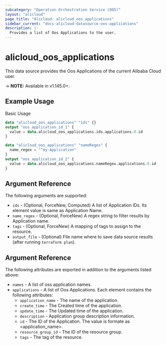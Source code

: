 ```yaml
---
subcategory: "Operation Orchestration Service (OOS)"
layout: "alicloud"
page_title: "Alicloud: alicloud_oos_applications"
sidebar_current: "docs-alicloud-datasource-oos-applications"
description: |-
  Provides a list of Oos Applications to the user.
---
```


# alicloud\_oos\_applications

This data source provides the Oos Applications of the current Alibaba Cloud user.

-> **NOTE:** Available in v1.145.0+.

## Example Usage

Basic Usage

```terraform
data "alicloud_oos_applications" "ids" {}
output "oos_application_id_1" {
  value = data.alicloud_oos_applications.ids.applications.0.id
}

data "alicloud_oos_applications" "nameRegex" {
  name_regex = "^my-Application"
}
output "oos_application_id_2" {
  value = data.alicloud_oos_applications.nameRegex.applications.0.id
}
```

## Argument Reference

The following arguments are supported:

* `ids` - (Optional, ForceNew, Computed)  A list of Application IDs. Its element value is same as Application Name.
* `name_regex` - (Optional, ForceNew) A regex string to filter results by Application name.
* `tags` - (Optional, ForceNew) A mapping of tags to assign to the resource.
* `output_file` - (Optional) File name where to save data source results (after running `terraform plan`).

## Argument Reference

The following attributes are exported in addition to the arguments listed above:

* `names` - A list of oss application names.
* `applications` - A list of Oos Applications. Each element contains the following attributes:
    * `application_name` - The name of the application.
    * `create_time` - The Created time of the application.
    * `update_time` - The Updated time of the application.
    * `description` - Application group description information.
    * `id` - The ID of the Application. The value is formate as <application_name>.
    * `resource_group_id` - The ID of the resource group.
    * `tags` - The tag of the resource.